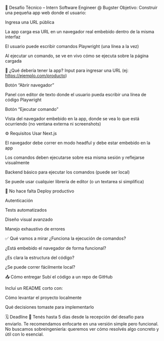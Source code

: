 🧪 Desafío Técnico – Intern Software Engineer @ Bugster
Objetivo:
Construir una pequeña app web donde el usuario:

Ingresa una URL pública

La app carga esa URL en un navegador real embebido dentro de la misma interfaz

El usuario puede escribir comandos Playwright (una línea a la vez)

Al ejecutar un comando, se ve en vivo cómo se ejecuta sobre la página cargada

🧩 ¿Qué debería tener la app?
Input para ingresar una URL (ej: https://ejemplo.com/producto)

Botón “Abrir navegador”

Panel con editor de texto donde el usuario pueda escribir una línea de código Playwright

Botón “Ejecutar comando”

Vista del navegador embebido en la app, donde se vea lo que está ocurriendo (no ventana externa ni screenshots)

⚙️ Requisitos
Usar Next.js

El navegador debe correr en modo headful y debe estar embebido en la app

Los comandos deben ejecutarse sobre esa misma sesión y reflejarse visualmente

Backend básico para ejecutar los comandos (puede ser local)

Se puede usar cualquier librería de editor (o un textarea si simplifica)

🚫 No hace falta
Deploy productivo

Autenticación

Tests automatizados

Diseño visual avanzado

Manejo exhaustivo de errores

✅ Qué vamos a mirar
¿Funciona la ejecución de comandos?

¿Está embebido el navegador de forma funcional?

¿Es clara la estructura del código?

¿Se puede correr fácilmente local?

📤 Cómo entregar
Subí el código a un repo de GitHub

Incluí un README corto con:

Cómo levantar el proyecto localmente

Qué decisiones tomaste para implementarlo

🗓 Deadline
📅 Tenés hasta 5 días desde la recepción del desafío para enviarlo.
Te recomendamos enfocarte en una versión simple pero funcional. No buscamos sobreingeniería: queremos ver cómo resolvés algo concreto y útil con lo esencial.
